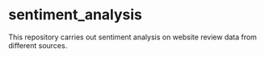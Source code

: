 # sentiment_analysis
This repository carries out sentiment analysis on website review data from different sources.



# 
